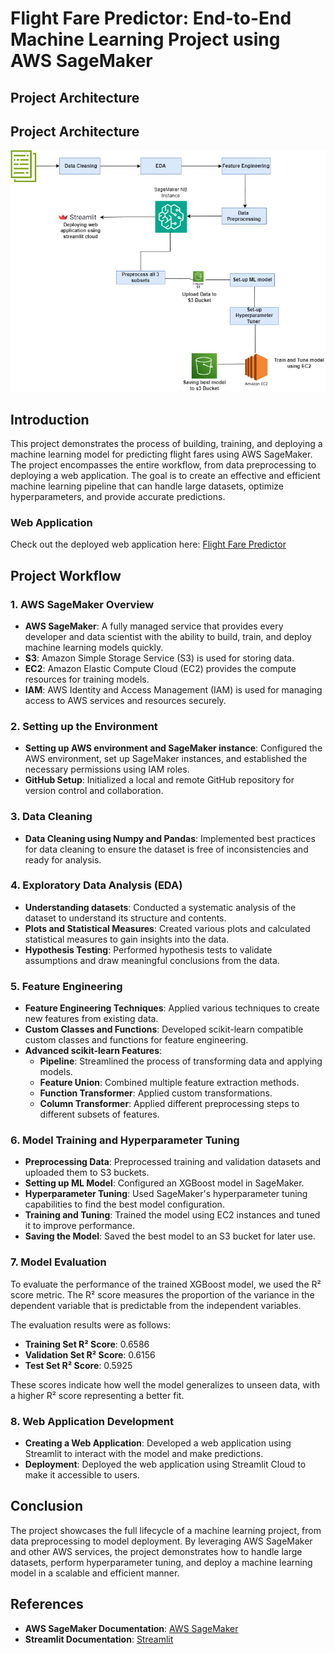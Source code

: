 # Flight Fare Predictor: End-to-End Machine Learning Project using AWS SageMaker

## Project Architecture

## Project Architecture

![Flight Fare Predictor Architecture](images/FlightFarePredictor_architecture.drawio.png)


## Introduction

This project demonstrates the process of building, training, and deploying a machine learning model for predicting flight fares using AWS SageMaker. The project encompasses the entire workflow, from data preprocessing to deploying a web application. The goal is to create an effective and efficient machine learning pipeline that can handle large datasets, optimize hyperparameters, and provide accurate predictions.

### Web Application

Check out the deployed web application here: [Flight Fare Predictor](https://aws-sagemaker-flightfarepredictor-mridrukbwuejehfenkku72.streamlit.app/)


## Project Workflow

### 1. AWS SageMaker Overview

- **AWS SageMaker**: A fully managed service that provides every developer and data scientist with the ability to build, train, and deploy machine learning models quickly.
- **S3**: Amazon Simple Storage Service (S3) is used for storing data.
- **EC2**: Amazon Elastic Compute Cloud (EC2) provides the compute resources for training models.
- **IAM**: AWS Identity and Access Management (IAM) is used for managing access to AWS services and resources securely.

### 2. Setting up the Environment

- **Setting up AWS environment and SageMaker instance**: Configured the AWS environment, set up SageMaker instances, and established the necessary permissions using IAM roles.
- **GitHub Setup**: Initialized a local and remote GitHub repository for version control and collaboration.

### 3. Data Cleaning

- **Data Cleaning using Numpy and Pandas**: Implemented best practices for data cleaning to ensure the dataset is free of inconsistencies and ready for analysis.

### 4. Exploratory Data Analysis (EDA)

- **Understanding datasets**: Conducted a systematic analysis of the dataset to understand its structure and contents.
- **Plots and Statistical Measures**: Created various plots and calculated statistical measures to gain insights into the data.
- **Hypothesis Testing**: Performed hypothesis tests to validate assumptions and draw meaningful conclusions from the data.

### 5. Feature Engineering

- **Feature Engineering Techniques**: Applied various techniques to create new features from existing data.
- **Custom Classes and Functions**: Developed scikit-learn compatible custom classes and functions for feature engineering.
- **Advanced scikit-learn Features**:
  - **Pipeline**: Streamlined the process of transforming data and applying models.
  - **Feature Union**: Combined multiple feature extraction methods.
  - **Function Transformer**: Applied custom transformations.
  - **Column Transformer**: Applied different preprocessing steps to different subsets of features.

### 6. Model Training and Hyperparameter Tuning

- **Preprocessing Data**: Preprocessed training and validation datasets and uploaded them to S3 buckets.
- **Setting up ML Model**: Configured an XGBoost model in SageMaker.
- **Hyperparameter Tuning**: Used SageMaker's hyperparameter tuning capabilities to find the best model configuration.
- **Training and Tuning**: Trained the model using EC2 instances and tuned it to improve performance.
- **Saving the Model**: Saved the best model to an S3 bucket for later use.

### 7. Model Evaluation

To evaluate the performance of the trained XGBoost model, we used the R² score metric. The R² score measures the proportion of the variance in the dependent variable that is predictable from the independent variables. 

The evaluation results were as follows:
- **Training Set R² Score**: 0.6586
- **Validation Set R² Score**: 0.6156
- **Test Set R² Score**: 0.5925

These scores indicate how well the model generalizes to unseen data, with a higher R² score representing a better fit.

### 8. Web Application Development

- **Creating a Web Application**: Developed a web application using Streamlit to interact with the model and make predictions.
- **Deployment**: Deployed the web application using Streamlit Cloud to make it accessible to users.

## Conclusion

The project showcases the full lifecycle of a machine learning project, from data preprocessing to model deployment. By leveraging AWS SageMaker and other AWS services, the project demonstrates how to handle large datasets, perform hyperparameter tuning, and deploy a machine learning model in a scalable and efficient manner.


## References

- **AWS SageMaker Documentation**: [AWS SageMaker](https://docs.aws.amazon.com/sagemaker/latest/dg/whatis.html)
- **Streamlit Documentation**: [Streamlit](https://docs.streamlit.io/)

